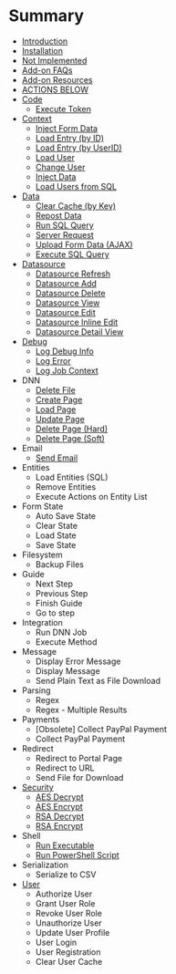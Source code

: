 # Summary

* [Introduction](README.md)
* [Installation](installation.md)
* [Not Implemented](not_implemented.md)
* [Add-on FAQs](addon-faqs.md)
* [Add-on Resources](add-on-resources.md)
* [ACTIONS BELOW](actions.md)
* [Code](serialization.md)
   * [Execute Token](execute_token.md)
* [Context](context.md)
   * [Inject Form Data](inject_form_data.md)
   * [Load Entry (by ID)](load_entry_by_id.md)
   * [Load Entry (by UserID)](load_entry_by_userid.md)
   * [Load User](load_user.md)
   * [Change User](change_user.md)
   * [Inject Data](inject_data.md)
   * [Load Users from SQL](load_users_from_sql.md)
* [Data](data.md)
   * [Clear Cache (by Key)](clear_cache_by_key.md)
   * [Repost Data](repost_data.md)
   * [Run SQL Query](run_sql_query.md)
   * [Server Request](server_request.md)
   * [Upload Form Data (AJAX)](upload_form_data_ajax.md)
   * [Execute SQL Query](execute_sql_query.md)
* [Datasource](datasource.md)
   * [Datasource Refresh](datasource_refresh.md)
   * [Datasource Add](datasource_add.md)
   * [Datasource Delete](datasource_delete.md)
   * [Datasource View](datasource_view.md)
   * [Datasource Edit](datasource_edit.md)
   * [Datasource Inline Edit](datasource_inline_edit.md)
   * [Datasource Detail View](datasource_detail_view.md)
* [Debug](debug.md)
   * [Log Debug Info](log_debug_info.md)
   * [Log Error](log_error.md)
   * [Log Job Context](log_job_context.md)
* DNN
   * [Delete File](delete_file.md)
   * [Create Page](create_page.md)
   * [Load Page](load_page.md)
   * [Update Page](update_page.md)
   * [Delete Page (Hard)](delete_page_hard.md)
   * [Delete Page (Soft)](delete_page_soft.md)
* Email
   * [Send Email](email.md)
* Entities
   * Load Entities (SQL)
   * Remove Entities
   * Execute Actions on Entity List
* Form State
   * Auto Save State
   * Clear State
   * Load State
   * Save State
* Filesystem
   * Backup Files
* Guide
   * Next Step
   * Previous Step
   * Finish Guide
   * Go to step
* Integration
   * Run DNN Job
   * Execute Method
* Message
   * Display Error Message
   * Display Message
   * Send Plain Text as File Download
* Parsing
   * Regex
   * Regex - Multiple Results
* Payments
   * [Obsolete] Collect PayPal Payment
   * Collect PayPal Payment
* Redirect
   * Redirect to Portal Page
   * Redirect to URL
   * Send File for Download
* [Security](security.md)
   * [AES Decrypt](aes_decrypt.md)
   * [AES Encrypt](aes_encrypt.md)
   * [RSA Decrypt](rsa_decrypt.md)
   * [RSA Encrypt](rsa_encrypt.md)
* Shell
   * [Run Executable](run_executable.md)
   * [Run PowerShell Script](run_powershell_script.md)
* Serialization
   * Serialize to CSV
* [User](user.md)
   * Authorize User
   * Grant User Role
   * Revoke User Role
   * Unauthorize User
   * Update User Profile
   * User Login
   * User Registration
   * Clear User Cache

